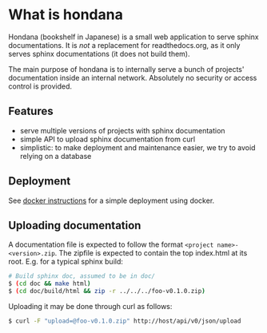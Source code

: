 # What is hondana

Hondana (bookshelf in Japanese) is a small web application to serve sphinx
documentations. It is *not* a replacement for readthedocs.org, as it only
serves sphinx documentations (it does not build them).

The main purpose of hondana is to internally serve a bunch of projects'
documentation inside an internal network. Absolutely no security or access
control is provided.

## Features

* serve multiple versions of projects with sphinx documentation
* simple API to upload sphinx documentation from curl
* simplistic: to make deployment and maintenance easier, we try to avoid
  relying on a database

## Deployment

See [docker instructions](Docker.md) for a simple deployment using docker.

## Uploading documentation

A documentation file is expected to follow the format `<project
name>-<version>.zip`. The zipfile is expected to contain the top index.html at
its root. E.g. for a typical sphinx build:

  ``` bash
  # Build sphinx doc, assumed to be in doc/
  $ (cd doc && make html)
  $ (cd doc/build/html && zip -r ../../../foo-v0.1.0.zip)
  ```

Uploading it may be done through curl as follows:

  ``` bash
  $ curl -F "upload=@foo-v0.1.0.zip" http://host/api/v0/json/upload
  ```
